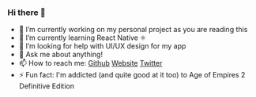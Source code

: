 ### Hi there 👋

- 🔭 I’m currently working on my personal project as you are reading this 
- 🌱 I’m currently learning React Native ⚛️
- 🤔 I’m looking for help with UI/UX design for my app
- 💬 Ask me about anything!
- 📫 How to reach me: [Github](https://github.com/filzd) [Website](https://www.youtube.com/watch?v=dQw4w9WgXcQ) [Twitter](https://www.youtube.com/watch?v=dQw4w9WgXcQ)
- ⚡ Fun fact: I'm addicted (and quite good at it too) to Age of Empires 2 Definitive Edition 
